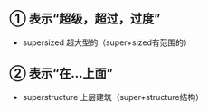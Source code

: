 ## ① 表示“超级，超过，过度”

- supersized 超大型的（super+sized有范围的）

## ② 表示“在…上面”

- superstructure 上层建筑（super+structure结构）